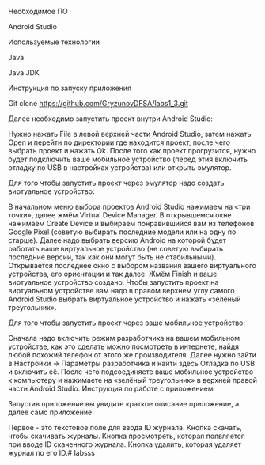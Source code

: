 Необходимое ПО

Android Studio

Используемые технологии

Java

Java JDK

Инструкция по запуску приложения

Git clone https://github.com/GryzunovDFSA/labs1_3.git

Далее необходимо запустить проект внутри Android Studio:

Нужно нажать File в левой верхней части Android Studio, затем нажать Open и перейти по директории где находится проект, после чего выбрать проект и нажать Ok.
После того как проект прогрузится, нужно будет подключить ваше мобильное устройство (перед этия включить отладку по USB в настройках устройства) или открыть эмулятор.

Для того чтобы запустить проект через эмулятор надо создать виртуальное устройство:

В начальном меню выбора проектов Android Studio нажимаем на «три точки», далее жмём Virtual Device Manager.
В открывшемся окне нажимаем Create Device и выбираем понравившийся вам из телефонов Google Pixel (советую выбирать последние модели или на одну по старше).
Далее надо выбрать версию Android на которой будет работать наше виртуальное устройство (не советую выбирать последние версии, так как они могут быть не стабильными).
Открывается последнее окно с выбором названия вашего виртуального устройства, его ориентации и так далее. Жмём Finish и ваше виртуальное устройство создано.
Чтобы запустить проект на виртуальном устройстве вам надо в правом верхнем углу самого Android Studio выбрать виртуальное устройство и нажать «зелёный треугольник».

Для того чтобы запустить проект через ваше мобильное устройство:

Сначала надо включить режим разработчика на вашем мобильном устройстве, как это сделать можно посмотреть в интернете, найдя любой похожий телефон от этого же производителя.
Далее нужно зайти в Настройки -> Параметры разработчика и найти здесь Отладка по USB и включить её.
После чего подсоединяете ваше мобильное устройство к компьютеру и нажимаете на «зелёный треугольник» в верхней правой части Android Studio.
Инструкция по работе с приложением

Запустив приложение вы увидите краткое описание приложение, а далее само приложение:

Первое - это текстовое поле для ввода ID журнала.
Кнопка скачать, чтобы скачивать журналы.
Кнопка просмотреть, которая появляется при вводе ID скаченного журнала.
Кнопка удалить, которая удаляет журнал по его ID.# labsss
